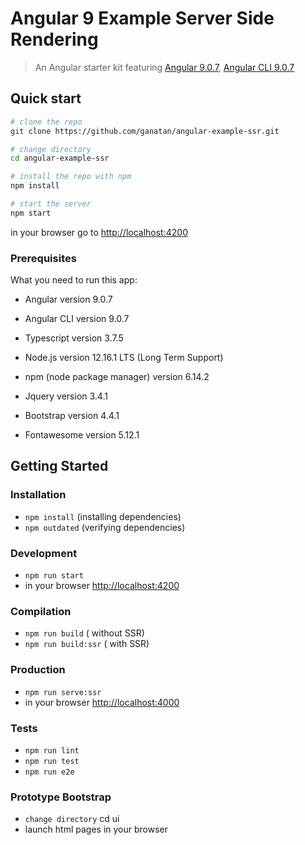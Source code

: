 # Angular 9 Example Server Side Rendering

> An Angular starter kit featuring [Angular 9.0.7](https://angular.io), [Angular CLI 9.0.7](https://cli.angular.io/)

## Quick start

```bash
# clone the repo
git clone https://github.com/ganatan/angular-example-ssr.git

# change directory
cd angular-example-ssr

# install the repo with npm
npm install

# start the server
npm start

```
in your browser go to [http://localhost:4200](http://localhost:4200) 

### Prerequisites
What you need to run this app:
* Angular version 9.0.7
* Angular CLI version 9.0.7
* Typescript version 3.7.5
* Node.js version 12.16.1 LTS (Long Term Support)
* npm (node package manager) version 6.14.2

* Jquery version 3.4.1
* Bootstrap version 4.4.1
* Fontawesome version 5.12.1

## Getting Started


### Installation
* `npm install` (installing dependencies)
* `npm outdated` (verifying dependencies)

### Development
* `npm run start`
* in your browser [http://localhost:4200](http://localhost:4200) 

### Compilation
* `npm run build`       ( without SSR)
* `npm run build:ssr`   ( with SSR)

### Production
* `npm run serve:ssr`
* in your browser [http://localhost:4000](http://localhost:4000) 

### Tests
* `npm run lint`
* `npm run test`
* `npm run e2e`

### Prototype Bootstrap
* `change directory` cd ui
* launch html pages in your browser

